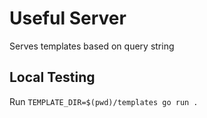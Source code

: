 # Useful Server

Serves templates based on query string

## Local Testing

Run `TEMPLATE_DIR=$(pwd)/templates go run .`
